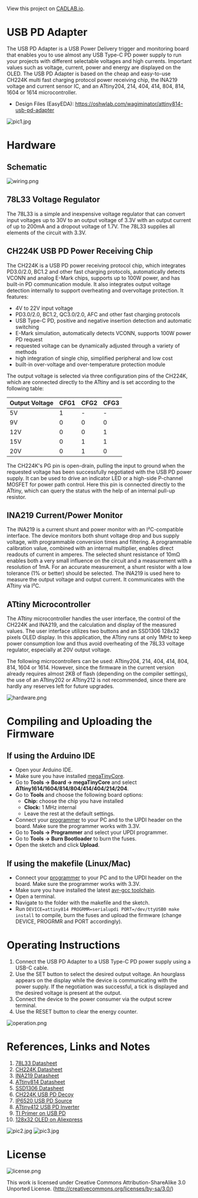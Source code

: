 View this project on [CADLAB.io](https://cadlab.io/project/27674). 

# USB PD Adapter
The USB PD Adapter is a USB Power Delivery trigger and monitoring board that enables you to use almost any USB Type-C PD power supply to run your projects with different selectable voltages and high currents. Important values such as voltage, current, power and energy are displayed on the OLED. The USB PD Adapter is based on the cheap and easy-to-use CH224K multi fast charging protocol power receiving chip, the INA219 voltage and current sensor IC, and an ATtiny204, 214, 404, 414, 804, 814, 1604 or 1614 microcontroller.

- Design Files (EasyEDA): https://oshwlab.com/wagiminator/attiny814-usb-pd-adapter

![pic1.jpg](https://raw.githubusercontent.com/wagiminator/ATtiny814-USB-PD-Adapter/master/documentation/USB_PD_Adapter_pic1.jpg)

# Hardware
## Schematic
![wiring.png](https://raw.githubusercontent.com/wagiminator/ATtiny814-USB-PD-Adapter/master/documentation/USB_PD_Adapter_wiring.png)

## 78L33 Voltage Regulator
The 78L33 is a simple and inexpensive voltage regulator that can convert input voltages up to 30V to an output voltage of 3.3V with an output current of up to 200mA and a dropout voltage of 1.7V. The 78L33 supplies all elements of the circuit with 3.3V.

## CH224K USB PD Power Receiving Chip
The CH224K is a USB PD power receiving protocol chip, which integrates PD3.0/2.0, BC1.2 and other fast charging protocols, automatically detects VCONN and analog E-Mark chips, supports up to 100W power, and has built-in PD communication module. It also integrates output voltage detection internally to support overheating and overvoltage protection. It features:

- 4V to 22V input voltage
- PD3.0/2.0, BC1.2, QC3.0/2.0, AFC and other fast charging protocols
- USB Type-C PD, positive and negative insertion detection and automatic switching
- E-Mark simulation, automatically detects VCONN, supports 100W power PD request
- requested voltage can be dynamically adjusted through a variety of methods
- high integration of single chip, simplified peripheral and low cost
- built-in over-voltage and over-temperature protection module

The output voltage is selected via three configuration pins of the CH224K, which are connected directly to the ATtiny and is set according to the following table:

|Output Voltage|CFG1|CFG2|CFG3|
|-|-|-|-|
|5V|1|-|-|
|9V|0|0|0|
|12V|0|0|1|
|15V|0|1|1|
|20V|0|1|0|

The CH224K's PG pin is open-drain, pulling the input to ground when the requested voltage has been successfully negotiated with the USB PD power supply. It can be used to drive an indicator LED or a high-side P-channel MOSFET for power path control. Here this pin is connected directly to the ATtiny, which can query the status with the help of an internal pull-up resistor.

## INA219 Current/Power Monitor
The INA219 is a current shunt and power monitor with an I²C-compatible interface. The device monitors both shunt voltage drop and bus supply voltage, with programmable conversion times and filtering. A programmable calibration value, combined with an internal multiplier, enables direct readouts of current in amperes. The selected shunt resistance of 10mΩ enables both a very small influence on the circuit and a measurement with a resolution of 1mA. For an accurate measurement, a shunt resistor with a low tolerance (1% or better) should be selected. The INA219 is used here to measure the output voltage and output current. It communicates with the ATtiny via I²C.

## ATtiny Microcontroller
The ATtiny microcontroller handles the user interface, the control of the CH224K and INA219, and the calculation and display of the measured values. The user interface utilizes two buttons and an SSD1306 128x32 pixels OLED display. In this application, the ATtiny runs at only 1MHz to keep power consumption low and thus avoid overheating of the 78L33 voltage regulator, especially at 20V output voltage.

The following microcontrollers can be used: ATtiny204, 214, 404, 414, 804, 814, 1604 or 1614. However, since the firmware in the current version already requires almost 2KB of flash (depending on the compiler settings), the use of an ATtiny202 or ATtiny212 is not recommended, since there are hardly any reserves left for future upgrades.

![hardware.png](https://raw.githubusercontent.com/wagiminator/ATtiny814-USB-PD-Adapter/master/documentation/USB_PD_Adapter_hardware.png)

# Compiling and Uploading the Firmware
## If using the Arduino IDE
- Open your Arduino IDE.
- Make sure you have installed [megaTinyCore](https://github.com/SpenceKonde/megaTinyCore).
- Go to **Tools -> Board -> megaTinyCore** and select **ATtiny1614/1604/814/804/414/404/214/204**.
- Go to **Tools** and choose the following board options:
  - **Chip:**           choose the chip you have installed
  - **Clock:**          1 MHz internal
  - Leave the rest at the default settings.
- Connect your [programmer](https://github.com/wagiminator/AVR-Programmer) to your PC and to the UPDI header on the board. Make sure the programmer works with 3.3V.
- Go to **Tools -> Programmer** and select your UPDI programmer.
- Go to **Tools -> Burn Bootloader** to burn the fuses.
- Open the sketch and click **Upload**.

## If using the makefile (Linux/Mac)
- Connect your [programmer](https://github.com/wagiminator/AVR-Programmer) to your PC and to the UPDI header on the board. Make sure the programmer works with 3.3V.
- Make sure you have installed the latest [avr-gcc toolchain](http://maxembedded.com/2015/06/setting-up-avr-gcc-toolchain-on-linux-and-mac-os-x/).
- Open a terminal.
- Navigate to the folder with the makefile and the sketch.
- Run `DEVICE=attiny814 PROGRMR=serialupdi PORT=/dev/ttyUSB0 make install` to compile, burn the fuses and upload the firmware (change DEVICE, PROGRMR and PORT accordingly).

# Operating Instructions
1. Connect the USB PD Adapter to a USB Type-C PD power supply using a USB-C cable.
2. Use the SET button to select the desired output voltage. An hourglass appears on the display while the device is communicating with the power supply. If the negotiation was successful, a tick is displayed and the desired voltage is present at the output.
3. Connect the device to the power consumer via the output screw terminal.
4. Use the RESET button to clear the energy counter.

![operation.png](https://raw.githubusercontent.com/wagiminator/ATtiny814-USB-PD-Adapter/master/documentation/USB_PD_Adapter_operation.png)

# References, Links and Notes
1. [78L33 Datasheet](https://datasheet.lcsc.com/lcsc/2204181745_Shikues-78L33_C2999140.pdf)
2. [CH224K Datasheet](https://datasheet.lcsc.com/lcsc/2204251615_WCH-Jiangsu-Qin-Heng-CH224K_C970725.pdf)
3. [INA219 Datasheet](https://www.ti.com/lit/ds/symlink/ina219.pdf?ts=1662832146107)
4. [ATtiny814 Datasheet](https://ww1.microchip.com/downloads/aemDocuments/documents/MCU08/ProductDocuments/DataSheets/ATtiny417-814-816-817-DataSheet-DS40002288A.pdf)
5. [SSD1306 Datasheet](https://cdn-shop.adafruit.com/datasheets/SSD1306.pdf)
6. [CH224K USB PD Decoy](https://github.com/wagiminator/Power-Boards/tree/master/USB-PD_Decoy_CH224K)
7. [IP6520 USB PD Source](https://github.com/wagiminator/Power-Boards/tree/master/USB-PD_Source_IP6520)
8. [ATtiny412 USB PD Inverter](https://github.com/wagiminator/ATtiny412-USB-PD-Inverter)
9. [TI Primer on USB PD](https://www.ti.com/lit/wp/slyy109b/slyy109b.pdf)
10. [128x32 OLED on Aliexpress](http://aliexpress.com/wholesale?SearchText=128+32+0.91+oled)

![pic2.jpg](https://raw.githubusercontent.com/wagiminator/ATtiny814-USB-PD-Adapter/master/documentation/USB_PD_Adapter_pic2.jpg)
![pic3.jpg](https://raw.githubusercontent.com/wagiminator/ATtiny814-USB-PD-Adapter/master/documentation/USB_PD_Adapter_pic3.jpg)

# License
![license.png](https://i.creativecommons.org/l/by-sa/3.0/88x31.png)

This work is licensed under Creative Commons Attribution-ShareAlike 3.0 Unported License. 
(http://creativecommons.org/licenses/by-sa/3.0/)
